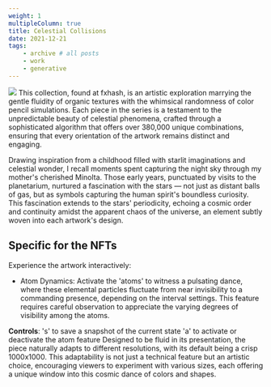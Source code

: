 ```yaml
---
weight: 1
multipleColumn: true
title: Celestial Collisions
date: 2021-12-21
tags:
    - archive # all posts
    - work
    - generative
---
```


![](https://live.staticflickr.com/65535/52634330699_395f9fc45d_b_d.jpg)
This collection, found at fxhash, is an artistic exploration marrying the gentle fluidity of organic textures with the whimsical randomness of color pencil simulations. Each piece in the series is a testament to the unpredictable beauty of celestial phenomena, crafted through a sophisticated algorithm that offers over 380,000 unique combinations, ensuring that every orientation of the artwork remains distinct and engaging.

Drawing inspiration from a childhood filled with starlit imaginations and celestial wonder, I recall moments spent capturing the night sky through my mother's cherished Minolta. Those early years, punctuated by visits to the planetarium, nurtured a fascination with the stars — not just as distant balls of gas, but as symbols capturing the human spirit's boundless curiosity. This fascination extends to the stars' periodicity, echoing a cosmic order and continuity amidst the apparent chaos of the universe, an element subtly woven into each artwork's design.

## Specific for the NFTs
Experience the artwork interactively:

* Atom Dynamics: Activate the 'atoms' to witness a pulsating dance, where these elemental particles fluctuate from near invisibility to a commanding presence, depending on the interval settings. This feature requires careful observation to appreciate the varying degrees of visibility among the atoms.

**Controls**:
's' to save a snapshot of the current state
'a' to activate or deactivate the atom feature
Designed to be fluid in its presentation, the piece naturally adapts to different resolutions, with its default being a crisp 1000x1000. This adaptability is not just a technical feature but an artistic choice, encouraging viewers to experiment with various sizes, each offering a unique window into this cosmic dance of colors and shapes.